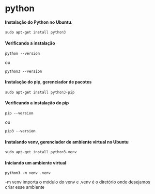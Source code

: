 # python

#### Instalação do Python no Ubuntu.

```
sudo apt-get install python3
```

#### Verificando a instalação

```
python --version
```
ou
```
python3 --version
```

#### Instalação do pip, gerenciador de pacotes

```
sudo apt-get install python3-pip
```

#### Verificando a instalação do pip

```
pip --version
```
ou
```
pip3 --version
```

#### Instalando venv, gerenciador de ambiente virtual no Ubuntu

```
sudo apt-get install python3-venv
```

#### Iniciando um ambiente virtual

```
python3 -m venv .venv
```

-m venv importa o módulo do venv
e .venv é o diretório onde desejamos criar esse ambiente

